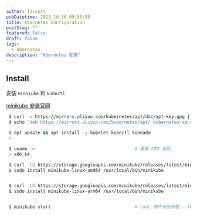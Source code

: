 ```yaml
---
author: facsert
pubDatetime: 2023-10-30 09:59:08
title: Kbernetes Configuration
postSlug: ""
featured: false
draft: false
tags:
  - kbernetes
description: "Kbernetes 配置"
---
```


<!--
 * @Author       : facsert
 * @Date         : 2023-10-30 09:59:08
 * @LastEditTime : 2023-11-06 21:10:34
 * @Description  : edit description
-->

## Install

安装 `minikube` 和 `kubectl`

[minikube 安装官网](https://minikube.sigs.k8s.io/docs/start/)

```bash
 $ curl -s https://mirrors.aliyun.com/kubernetes/apt/doc/apt-key.gpg | sudo apt-key add -
 $ echo "deb https://mirrors.aliyun.com/kubernetes/apt/ kubernetes-xenial main" >>/etc/apt/sources.list.d/kubernetes.list

 $ apt update && apt install -y kubelet kubectl kubeadm
 >
```

```bash
 $ uname -m                                      # 查看 CPU 架构
 > x86_64

 $ curl -LO https://storage.googleapis.com/minikube/releases/latest/minikube-linux-amd64 # x86-64 架构
 $ sudo install minikube-linux-amd64 /usr/local/bin/minikube


 $ curl -LO https://storage.googleapis.com/minikube/releases/latest/minikube-linux-arm64 # arm64 架构
 $ sudo install minikube-linux-arm64 /usr/local/bin/minikube


 $ minikube start                                # root 用户添加参数 --force
```
